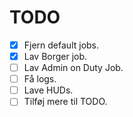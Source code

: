 # TODO
- [x] Fjern default jobs.
- [x] Lav Borger job.
- [ ] Lav Admin on Duty Job.
- [ ] Få logs.
- [ ] Lave HUDs.
- [ ] Tilføj mere til TODO.